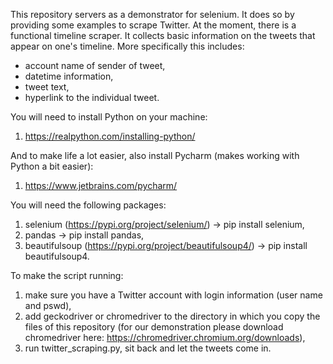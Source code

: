 This repository servers as a demonstrator for selenium. It does so by providing some examples to scrape Twitter.
At the moment, there is a functional timeline scraper. It collects basic information on the tweets that appear on one's timeline. More specifically this includes:
- account name of sender of tweet,
- datetime information,
- tweet text,
- hyperlink to the individual tweet.

You will need to install Python on your machine:
1. https://realpython.com/installing-python/

And to make life a lot easier, also install Pycharm (makes working with Python a bit easier):
1. https://www.jetbrains.com/pycharm/

You will need the following packages:
1. selenium (https://pypi.org/project/selenium/) -> pip install selenium,
2. pandas -> pip install pandas,
3. beautifulsoup (https://pypi.org/project/beautifulsoup4/) -> pip install beautifulsoup4.

To make the script running: 
1. make sure you have a Twitter account with login information (user name and pswd),
2. add geckodriver or chromedriver to the directory in which you copy the files of this repository (for our demonstration please download chromedriver here: https://chromedriver.chromium.org/downloads),
3. run twitter_scraping.py, sit back and let the tweets come in.
 
